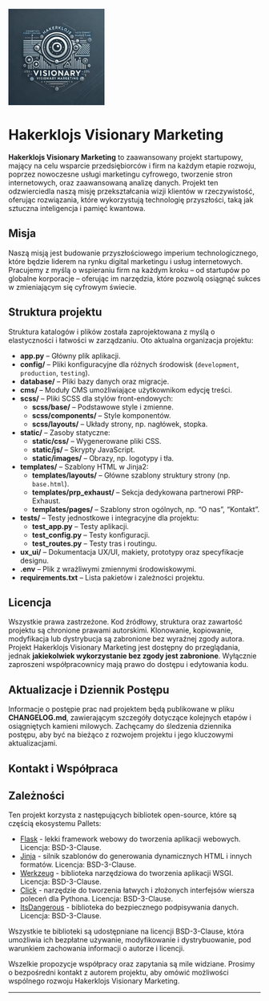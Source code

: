 ![Hakerklojs Visionary Marketing Logo](static/img/logohvm.png)
# Hakerklojs Visionary Marketing

**Hakerklojs Visionary Marketing** to zaawansowany projekt startupowy, mający na celu wsparcie przedsiębiorców i firm na każdym etapie rozwoju, poprzez nowoczesne usługi marketingu cyfrowego, tworzenie stron internetowych, oraz zaawansowaną analizę danych. Projekt ten odzwierciedla naszą misję przekształcania wizji klientów w rzeczywistość, oferując rozwiązania, które wykorzystują technologię przyszłości, taką jak sztuczna inteligencja i pamięć kwantowa.

## Misja

Naszą misją jest budowanie przyszłościowego imperium technologicznego, które będzie liderem na rynku digital marketingu i usług internetowych. Pracujemy z myślą o wspieraniu firm na każdym kroku – od startupów po globalne korporacje – oferując im narzędzia, które pozwolą osiągnąć sukces w zmieniającym się cyfrowym świecie.

## Struktura projektu

Struktura katalogów i plików została zaprojektowana z myślą o elastyczności i łatwości w zarządzaniu. Oto aktualna organizacja projektu:

- **app.py** – Główny plik aplikacji.
- **config/** – Pliki konfiguracyjne dla różnych środowisk (`development`, `production`, `testing`).
- **database/** – Pliki bazy danych oraz migracje.
- **cms/** – Moduły CMS umożliwiające użytkownikom edycję treści.
- **scss/** – Pliki SCSS dla stylów front-endowych:
  - **scss/base/** – Podstawowe style i zmienne.
  - **scss/components/** – Style komponentów.
  - **scss/layouts/** – Układy strony, np. nagłówek, stopka.
- **static/** – Zasoby statyczne:
  - **static/css/** – Wygenerowane pliki CSS.
  - **static/js/** – Skrypty JavaScript.
  - **static/images/** – Obrazy, np. logotypy i tła.
- **templates/** – Szablony HTML w Jinja2:
  - **templates/layouts/** – Główne szablony struktury strony (np. `base.html`).
  - **templates/prp_exhaust/** – Sekcja dedykowana partnerowi PRP-Exhaust.
  - **templates/pages/** – Szablony stron ogólnych, np. “O nas”, “Kontakt”.
- **tests/** – Testy jednostkowe i integracyjne dla projektu:
  - **test_app.py** – Testy aplikacji.
  - **test_config.py** – Testy konfiguracji.
  - **test_routes.py** – Testy tras i routingu.
- **ux_ui/** – Dokumentacja UX/UI, makiety, prototypy oraz specyfikacje designu.
- **.env** – Plik z wrażliwymi zmiennymi środowiskowymi.
- **requirements.txt** – Lista pakietów i zależności projektu.

## Licencja

Wszystkie prawa zastrzeżone. Kod źródłowy, struktura oraz zawartość projektu są chronione prawami autorskimi. Klonowanie, kopiowanie, modyfikacja lub dystrybucja są zabronione bez wyraźnej zgody autora. Projekt Hakerklojs Visionary Marketing jest dostępny do przeglądania, jednak **jakiekolwiek wykorzystanie bez zgody jest zabronione**. Wyłącznie zaproszeni współpracownicy mają prawo do dostępu i edytowania kodu.

## Aktualizacje i Dziennik Postępu

Informacje o postępie prac nad projektem będą publikowane w pliku **CHANGELOG.md**, zawierającym szczegóły dotyczące kolejnych etapów i osiągniętych kamieni milowych. Zachęcamy do śledzenia dziennika postępu, aby być na bieżąco z rozwojem projektu i jego kluczowymi aktualizacjami.

## Kontakt i Współpraca

## Zależności

Ten projekt korzysta z następujących bibliotek open-source, które są częścią ekosystemu Pallets:

- [Flask](https://palletsprojects.com/p/flask/) - lekki framework webowy do tworzenia aplikacji webowych. Licencja: BSD-3-Clause.
- [Jinja](https://palletsprojects.com/p/jinja/) - silnik szablonów do generowania dynamicznych HTML i innych formatów. Licencja: BSD-3-Clause.
- [Werkzeug](https://palletsprojects.com/p/werkzeug/) - biblioteka narzędziowa do tworzenia aplikacji WSGI. Licencja: BSD-3-Clause.
- [Click](https://palletsprojects.com/p/click/) - narzędzie do tworzenia łatwych i złożonych interfejsów wiersza poleceń dla Pythona. Licencja: BSD-3-Clause.
- [ItsDangerous](https://palletsprojects.com/p/itsdangerous/) - biblioteka do bezpiecznego podpisywania danych. Licencja: BSD-3-Clause.

Wszystkie te biblioteki są udostępniane na licencji BSD-3-Clause, która umożliwia ich bezpłatne używanie, modyfikowanie i dystrybuowanie, pod warunkiem zachowania informacji o autorze i licencji.


Wszelkie propozycje współpracy oraz zapytania są mile widziane. Prosimy o bezpośredni kontakt z autorem projektu, aby omówić możliwości wspólnego rozwoju Hakerklojs Visionary Marketing.

---
